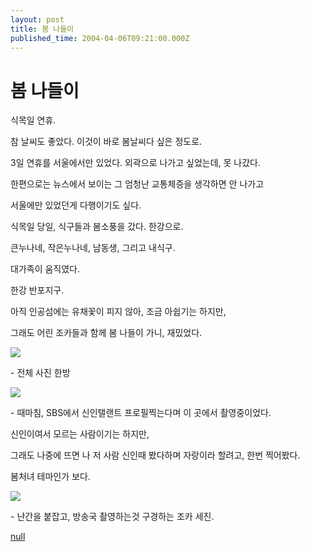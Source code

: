 ```yaml
---
layout: post
title: 봄 나들이
published_time: 2004-04-06T09:21:00.000Z
---
```


# 봄 나들이


식목일 연휴.

참 날씨도 좋았다. 이것이 바로 봄날씨다 싶은 정도로.

3일 연휴를 서울에서만 있었다. 외곽으로 나가고 싶었는데, 못 나갔다.

한편으로는 뉴스에서 보이는 그 엄청난 교통체증을 생각하면 안 나가고

서울에만 있었던게 다행이기도 싶다.

식목일 당일, 식구들과 봄소풍을 갔다. 한강으로.

큰누나네, 작은누나네, 남동생, 그리고 내식구.

대가족이 움직였다.

한강 반포지구.

아직 인공섬에는 유채꽃이 피지 않아, 조금 아쉽기는 하지만,

그래도 어린 조카들과 함께 봄 나들이 가니, 재밌었다.

![](../600x0/http/pds14.egloos.com/pds/200902/04/80/a0109780_4989793ee67a5.jpg)

\- 전체 사진 한방

![](../600x0/http/pds14.egloos.com/pds/200902/04/80/a0109780_4989793f06c26.jpg)

\- 때마침, SBS에서 신인탤랜트 프로필찍는다며 이 곳에서 촬영중이었다.

신인이여서 모르는 사람이기는 하지만,

그래도 나중에 뜨면 나 저 사람 신인때 봤다하며 자랑이라 할려고, 한번 찍어봤다.

봄처녀 테마인가 보다.

![](../600x0/http/pds14.egloos.com/pds/200902/04/80/a0109780_4989793f1ace5.jpg)

\- 난간을 붙잡고, 방송국 촬영하는것 구경하는 조카 세진.

[null](../6166921.html#6166921_1)

